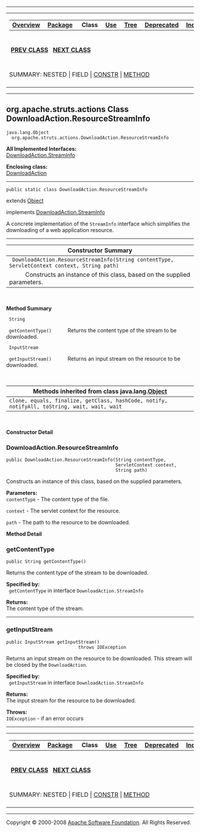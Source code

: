 ------------------------------------------------------------------------

<span id="navbar_top"></span> [](#skip-navbar_top "Skip navigation links")

<table>
<colgroup>
<col width="50%" />
<col width="50%" />
</colgroup>
<tbody>
<tr class="odd">
<td align="left"><span id="navbar_top_firstrow"></span>
<table>
<tbody>
<tr class="odd">
<td align="left"><a href="../../../../overview-summary.html.md"><strong>Overview</strong></a> </td>
<td align="left"><a href="package-summary.html.md"><strong>Package</strong></a> </td>
<td align="left"> <strong>Class</strong> </td>
<td align="left"><a href="class-use/DownloadAction.ResourceStreamInfo.html.md"><strong>Use</strong></a> </td>
<td align="left"><a href="package-tree.html.md"><strong>Tree</strong></a> </td>
<td align="left"><a href="../../../../deprecated-list.html.md"><strong>Deprecated</strong></a> </td>
<td align="left"><a href="../../../../index-all.html.md"><strong>Index</strong></a> </td>
<td align="left"><a href="../../../../help-doc.html.md"><strong>Help</strong></a> </td>
</tr>
</tbody>
</table></td>
<td align="left"></td>
</tr>
<tr class="even">
<td align="left"> <a href="../../../../org/apache/struts/actions/DownloadAction.FileStreamInfo.html.md" title="class in org.apache.struts.actions"><strong>PREV CLASS</strong></a>   <a href="../../../../org/apache/struts/actions/DownloadAction.StreamInfo.html" title="interface in org.apache.struts.actions"><strong>NEXT CLASS</strong></a></td>
<td align="left"><a href="../../../../index.html.md?org/apache/struts/actions/DownloadAction.ResourceStreamInfo.html"><strong>FRAMES</strong></a>    <a href="DownloadAction.ResourceStreamInfo.html"><strong>NO FRAMES</strong></a>    
<a href="../../../../allclasses-noframe.html.md"><strong>All Classes</strong></a></td>
</tr>
<tr class="odd">
<td align="left">SUMMARY: NESTED | FIELD | <a href="#constructor_summary">CONSTR</a> | <a href="#method_summary">METHOD</a></td>
<td align="left">DETAIL: FIELD | <a href="#constructor_detail">CONSTR</a> | <a href="#method_detail">METHOD</a></td>
</tr>
</tbody>
</table>

<span id="skip-navbar_top"></span>

------------------------------------------------------------------------

org.apache.struts.actions
 Class DownloadAction.ResourceStreamInfo
----------------------------------------

    java.lang.Object
      org.apache.struts.actions.DownloadAction.ResourceStreamInfo

**All Implemented Interfaces:**  
[DownloadAction.StreamInfo](../../../../org/apache/struts/actions/DownloadAction.StreamInfo.html.md "interface in org.apache.struts.actions")

<!-- -->

**Enclosing class:**  
[DownloadAction](../../../../org/apache/struts/actions/DownloadAction.html.md "class in org.apache.struts.actions")

------------------------------------------------------------------------

    public static class DownloadAction.ResourceStreamInfo

extends [Object](http://java.sun.com/j2se/1.4.2/docs/api/java/lang/Object.html.md?is-external=true "class or interface in java.lang")

implements [DownloadAction.StreamInfo](../../../../org/apache/struts/actions/DownloadAction.StreamInfo.html.md "interface in org.apache.struts.actions")

A concrete implementation of the `StreamInfo` interface which simplifies the downloading of a web application resource.

------------------------------------------------------------------------

<span id="constructor_summary"></span>

| **Constructor Summary**                                                                       |
|-----------------------------------------------------------------------------------------------|
| ` DownloadAction.ResourceStreamInfo(String contentType, ServletContext context, String path)` 
            Constructs an instance of this class, based on the supplied parameters.             |

  <span id="method_summary"></span>

**Method Summary**

` String`

` getContentType()`
           Returns the content type of the stream to be downloaded.

` InputStream`

` getInputStream()`
           Returns an input stream on the resource to be downloaded.

 <span id="methods_inherited_from_class_java.lang.Object"></span>

| **Methods inherited from class java.lang.[Object](http://java.sun.com/j2se/1.4.2/docs/api/java/lang/Object.html.md?is-external=true "class or interface in java.lang")** |
|-----------------------------------------------------------------------------------------------------------------------------------------------------------------------|
| `clone, equals, finalize, getClass, hashCode, notify, notifyAll, toString, wait, wait, wait`                                                                          |

 

<span id="constructor_detail"></span>

**Constructor Detail**

### DownloadAction.ResourceStreamInfo

    public DownloadAction.ResourceStreamInfo(String contentType,
                                             ServletContext context,
                                             String path)

Constructs an instance of this class, based on the supplied parameters.

**Parameters:**  
`contentType` - The content type of the file.

`context` - The servlet context for the resource.

`path` - The path to the resource to be downloaded.

<span id="method_detail"></span>

**Method Detail**

### getContentType

    public String getContentType()

Returns the content type of the stream to be downloaded.

**Specified by:**  
` getContentType` in interface `DownloadAction.StreamInfo`

<!-- -->

**Returns:**  
The content type of the stream.

------------------------------------------------------------------------

### getInputStream

    public InputStream getInputStream()
                               throws IOException

Returns an input stream on the resource to be downloaded. This stream will be closed by the `DownloadAction`.

**Specified by:**  
` getInputStream` in interface `DownloadAction.StreamInfo`

<!-- -->

**Returns:**  
The input stream for the resource to be downloaded.

**Throws:**  
`IOException` - if an error occurs

------------------------------------------------------------------------

<span id="navbar_bottom"></span> [](#skip-navbar_bottom "Skip navigation links")

<table>
<colgroup>
<col width="50%" />
<col width="50%" />
</colgroup>
<tbody>
<tr class="odd">
<td align="left"><span id="navbar_bottom_firstrow"></span>
<table>
<tbody>
<tr class="odd">
<td align="left"><a href="../../../../overview-summary.html.md"><strong>Overview</strong></a> </td>
<td align="left"><a href="package-summary.html.md"><strong>Package</strong></a> </td>
<td align="left"> <strong>Class</strong> </td>
<td align="left"><a href="class-use/DownloadAction.ResourceStreamInfo.html.md"><strong>Use</strong></a> </td>
<td align="left"><a href="package-tree.html.md"><strong>Tree</strong></a> </td>
<td align="left"><a href="../../../../deprecated-list.html.md"><strong>Deprecated</strong></a> </td>
<td align="left"><a href="../../../../index-all.html.md"><strong>Index</strong></a> </td>
<td align="left"><a href="../../../../help-doc.html.md"><strong>Help</strong></a> </td>
</tr>
</tbody>
</table></td>
<td align="left"></td>
</tr>
<tr class="even">
<td align="left"> <a href="../../../../org/apache/struts/actions/DownloadAction.FileStreamInfo.html.md" title="class in org.apache.struts.actions"><strong>PREV CLASS</strong></a>   <a href="../../../../org/apache/struts/actions/DownloadAction.StreamInfo.html" title="interface in org.apache.struts.actions"><strong>NEXT CLASS</strong></a></td>
<td align="left"><a href="../../../../index.html.md?org/apache/struts/actions/DownloadAction.ResourceStreamInfo.html"><strong>FRAMES</strong></a>    <a href="DownloadAction.ResourceStreamInfo.html"><strong>NO FRAMES</strong></a>    
<a href="../../../../allclasses-noframe.html.md"><strong>All Classes</strong></a></td>
</tr>
<tr class="odd">
<td align="left">SUMMARY: NESTED | FIELD | <a href="#constructor_summary">CONSTR</a> | <a href="#method_summary">METHOD</a></td>
<td align="left">DETAIL: FIELD | <a href="#constructor_detail">CONSTR</a> | <a href="#method_detail">METHOD</a></td>
</tr>
</tbody>
</table>

<span id="skip-navbar_bottom"></span>

------------------------------------------------------------------------

Copyright © 2000-2008 [Apache Software Foundation](http://www.apache.org/). All Rights Reserved.
